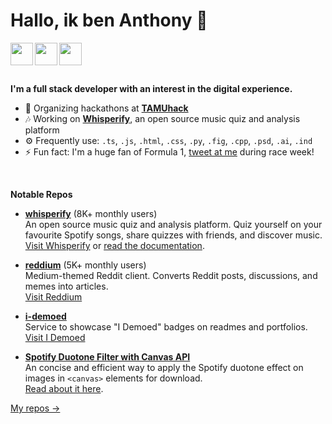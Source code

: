 # Hallo, ik ben Anthony 👋

<div>
<a href="https://anthonyteo.com" target="_blank" rel="noopener noreferrer"><img src="https://anthonyteo.com/images/readme/link.svg" width="36px" height="36px" align="left"></a> 
<a href="https://medium.com/@eightants" target="_blank" rel="noopener noreferrer"><img src="https://anthonyteo.com/images/readme/medium.svg" width="36px" height="36px" align="left"></a> 
<a href="https://twitter.com/yihonganthony" target="_blank" rel="noopener noreferrer"><img src="https://anthonyteo.com/images/readme/twitter.svg" width="36px" height="36px" align="left"></a>
</div>
<br/><br/><br/>

**I'm a full stack developer with an interest in the digital experience.**

- 🎨 Organizing hackathons at **[TAMUhack](https://tamuhack.com)**
- 🎶 Working on **[Whisperify](https://whisperify.net/)**, an open source music quiz and analysis platform
- ⚙️ Frequently use: `.ts`, `.js`, `.html`, `.css`, `.py`, `.fig`, `.cpp`, `.psd`, `.ai`, `.ind`
- ⚡ Fun fact: I'm a huge fan of Formula 1, [tweet at me](https://twitter.com/yihonganthony) during race week!

<br/>

**Notable Repos**

- **[whisperify](https://github.com/eightants/whisperify)** (8K+ monthly users)<br/>
  An open source music quiz and analysis platform. Quiz yourself on your favourite Spotify songs, share quizzes with friends, and discover music. <br/>
  [Visit Whisperify](https://whisperify.net/) or [read the documentation](https://whisperify.net/documentation). 

- **[reddium](https://github.com/eightants/reddium)** (5K+ monthly users)<br/>
  Medium-themed Reddit client. Converts Reddit posts, discussions, and memes into articles. <br/>
  [Visit Reddium](https://reddium.vercel.app/)

- **[i-demoed](https://github.com/eightants/i-demoed)**</br>
  Service to showcase "I Demoed" badges on readmes and portfolios. <br/>
  [Visit I Demoed](https://idemoed.vercel.app/)

- **[Spotify Duotone Filter with Canvas API](https://gist.github.com/6286d8a69cccf9304871c867a9144e19)**<br/>
  An concise and efficient way to apply the Spotify duotone effect on images in `<canvas>` elements for download. <br/>
  [Read about it here](https://codeburst.io/build-spotifys-colorizer-effect-with-javascript-35cb75fc638c). 

[My repos →](https://github.com/eightants?tab=repositories)


<!--
**eightants/eightants** is a ✨ _special_ ✨ repository because its `README.md` (this file) appears on your GitHub profile.

Here are some ideas to get you started:

- 🔭 I’m currently working on ...
- 🌱 I’m currently learning ...
- 👯 I’m looking to collaborate on ...
- 🤔 I’m looking for help with ...
- 💬 Ask me about ...
- 📫 How to reach me: ...
- 😄 Pronouns: ...
- ⚡ Fun fact: ...
-->
